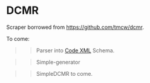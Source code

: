 # DCMR

Scraper borrowed from https://github.com/tmcw/dcmr. 

To come:
 
>> Parser into [Code XML](https://github.com/JoshData/dc-code-prototype) Schema.

>> Simple-generator

>> SimpleDCMR to come.